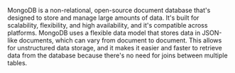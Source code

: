 MongoDB is a non-relational, open-source document database that's designed to store and manage large amounts of data. It's built for scalability, flexibility, and high availability, and it's compatible across platforms. MongoDB uses a flexible data model that stores data in JSON-like documents, which can vary from document to document. This allows for unstructured data storage, and it makes it easier and faster to retrieve data from the database because there's no need for joins between multiple tables.
